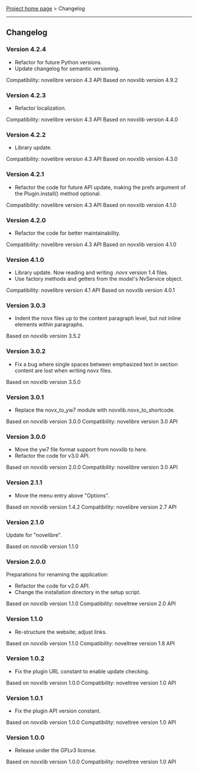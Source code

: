 [Project home page](../) > Changelog

------------------------------------------------------------------------

## Changelog


### Version 4.2.4

- Refactor for future Python versions.
- Update changelog for semantic versioning.

Compatibility: novelibre version 4.3 API
Based on novxlib version 4.9.2


### Version 4.2.3

- Refactor localization.

Compatibility: novelibre version 4.3 API
Based on novxlib version 4.4.0

### Version 4.2.2

- Library update.

Compatibility: novelibre version 4.3 API
Based on novxlib version 4.3.0

### Version 4.2.1

- Refactor the code for future API update,
  making the prefs argument of the Plugin.install() method optional.

Compatibility: novelibre version 4.3 API
Based on novxlib version 4.1.0

### Version 4.2.0

- Refactor the code for better maintainability.

Compatibility: novelibre version 4.3 API
Based on novxlib version 4.1.0

### Version 4.1.0

- Library update. Now reading and writing *.novx* version 1.4 files.
- Use factory methods and getters from the model's NvService object.

Compatibility: novelibre version 4.1 API
Based on novxlib version 4.0.1

### Version 3.0.3

- Indent the novx files up to the content paragraph level, but not inline elements within paragraphs.

Based on novxlib version 3.5.2

### Version 3.0.2

- Fix a bug where single spaces between emphasized text in section content are lost when writing novx files.

Based on novxlib version 3.5.0

### Version 3.0.1

- Replace the novx_to_yw7 module with novxlib.novx_to_shortcode.

Based on novxlib version 3.0.0
Compatibility: novelibre version 3.0 API

### Version 3.0.0

- Move the yw7 file format support from novxlib to here.
- Refactor the code for v3.0 API.

Based on novxlib version 2.0.0
Compatibility: novelibre version 3.0 API

### Version 2.1.1

- Move the menu entry above "Options".

Based on novxlib version 1.4.2
Compatibility: novelibre version 2.7 API

### Version 2.1.0

Update for "novelibre".

Based on novxlib version 1.1.0

### Version 2.0.0

Preparations for renaming the application:
- Refactor the code for v2.0 API.
- Change the installation directory in the setup script.

Based on novxlib version 1.1.0
Compatibility: noveltree version 2.0 API

### Version 1.1.0

- Re-structure the website; adjust links.

Based on novxlib version 1.1.0
Compatibility: noveltree version 1.8 API

### Version 1.0.2

- Fix the plugin URL constant to enable update checking.

Based on novxlib version 1.0.0
Compatibility: noveltree version 1.0 API

### Version 1.0.1

- Fix the plugin API version constant.

Based on novxlib version 1.0.0
Compatibility: noveltree version 1.0 API

### Version 1.0.0

- Release under the GPLv3 license.

Based on novxlib version 1.0.0
Compatibility: noveltree version 1.0 API
